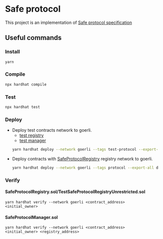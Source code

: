 # Safe protocol

This project is an implementation of [Safe protocol specification](https://github.com/5afe/safe-protocol-specs)

## Useful commands

### Install

```bash
yarn
```

### Compile

```bash
npx hardhat compile
```

### Test

```bash
npx hardhat test
```

### Deploy

- Deploy test contracts network to goerli.
    - [test registry](./contracts/test/TestSafeProtocolRegistryUnrestricted.sol)
    - [test manager](./contracts/test/TestSafeProtocolManager.sol)
    ```bash
    yarn hardhat deploy --network goerli --tags test-protocol --export-all deployments.ts
    ```
- Deploy contracts with [SafeProtocolRegistry](./contracts/test/TestSafeProtocolRegistryUnrestricted.sol) registry network to goerli.
    ```bash
    yarn hardhat deploy --network goerli --tags protocol --export-all deployments.ts
    ```

### Verify

#### SafeProtocolRegistry.sol/TestSafeProtocolRegistryUnrestricted.sol
```
yarn hardhat verify --network goerli <contract_address> <initial_owner>
```

#### SafeProtocolManager.sol
```
yarn hardhat verify --network goerli <contract_address> <initial_owner> <registry_address>
```
